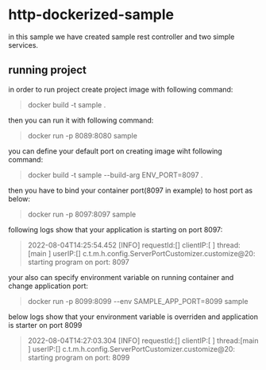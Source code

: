 # http-dockerized-sample
in this sample we have created sample rest controller and two simple services. 

## running project
in order to run project create project image with following command:

> docker build -t sample .

then you can run it with following command:

>docker run -p 8089:8080 sample

you can define your default port on creating image wiht following command:

>docker build -t sample --build-arg ENV_PORT=8097 .

then you have to bind your container port(8097 in example) to host port as below:

>docker run -p 8097:8097 sample

following logs show that your application is starting on port 8097:

>2022-08-04T14:25:54.452 [INFO]  requestId:[] clientIP:[               ] thread:[main                     ] userIP:[] c.t.m.h.config.ServerPortCustomizer.customize@20:
    starting program on port: 8097

your also can specify environment variable on running container and change application port:

>docker run -p 8099:8099 --env SAMPLE_APP_PORT=8099 sample

below logs show that your environment variable is overriden and application is starter on port 8099

>2022-08-04T14:27:03.304 [INFO]  requestId:[] clientIP:[               ] thread:[main                     ] userIP:[] c.t.m.h.config.ServerPortCustomizer.customize@20:
     starting program on port: 8099